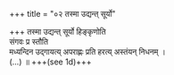 +++
title = "०२ तस्मा उद्यन्त् सूर्यो"

+++
तस्मा उद्यन्त् सूर्यो हिङ्कृणोति  
संगवः प्र स्तौति  
मध्यन्दिन उद्गायत्य् अपराह्णः प्रति हरत्य् अस्तंयन् निधनम् ।  
(…) ॥ +++(see 1d)+++